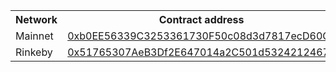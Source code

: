 [comment]: <> (This is an auto-generated table with CNS smart-contract addresses. See README for more info.)
<table>
    <th>Network</th>
    <th>Contract address</th>
    <tr>
        <td>Mainnet</td>
        <td><a href="https://etherscan.io/address/0xb0EE56339C3253361730F50c08d3d7817ecD60Ca">0xb0EE56339C3253361730F50c08d3d7817ecD60Ca</a></td>
    </tr>
    <tr>
        <td>Rinkeby</td>
        <td><a href="https://rinkeby.etherscan.io/address/0x51765307AeB3Df2E647014a2C501d5324212467c">0x51765307AeB3Df2E647014a2C501d5324212467c</a></td>
    </tr>
</table>

